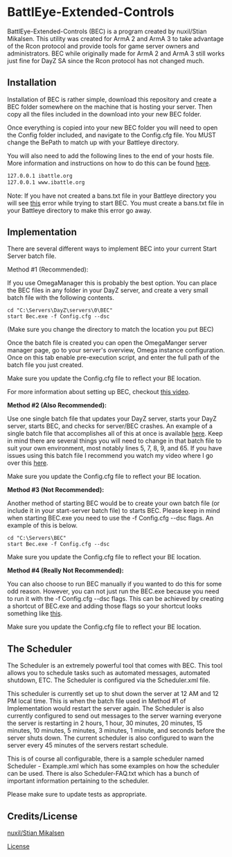 
# BattlEye-Extended-Controls

BattlEye-Extended-Controls (BEC) is a program created by nuxil/Stian Mikalsen. This utility was created for ArmA 2 and ArmA 3 to take advantage of the Rcon protocol and provide tools for game server owners and administrators. BEC while originally made for ArmA 2 and ArmA 3 still works just fine for DayZ SA since the Rcon protocol has not changed much.

## Installation

Installation of BEC is rather simple, download this repository and create a BEC folder somewhere on the machine that is hosting your server. Then copy all the files included in the download into your new BEC folder.

Once everything is copied into your new BEC folder you will need to open the Config folder included, and navigate to the Config.cfg file. You MUST change the BePath to match up with your Battleye directory.

You will also need to add the following lines to the end of your hosts file. More information and instructions on how to do this can be found [here](https://github.com/TheGamingChief/BattlEye-Extended-Controls/blob/master/How%20to%20edit%20hosts%20file.txt).

```bash
127.0.0.1 ibattle.org
127.0.0.1 www.ibattle.org
```
Note:
If you have not created a bans.txt file in your Battleye directory you will see [this](https://i.imgur.com/bJkWRRx.jpg) error while trying to start BEC. You must create a bans.txt file in your Battleye directory to make this error go away.

## Implementation

There are several different ways to implement BEC into your current Start Server batch file.

Method #1 (Recommended):

If you use OmegaManager this is probably the best option. You can place the BEC files in any folder in your DayZ server, and create a very small batch file with the following contents.

```
cd "C:\Servers\DayZ\servers\0\BEC"
start Bec.exe -f Config.cfg --dsc
```
(Make sure you change the directory to match the location you put BEC)

Once the batch file is created you can open the OmegaManger server manager page, go to your server's overview, Omega instance configuration. Once on this tab enable pre-execution script, and enter the full path of the batch file you just created.

Make sure you update the Config.cfg file to reflect your BE location.

For more information about setting up BEC, checkout [this video](https://link.thegamingchief.com/SSwLicLJ7M-GH).


**Method #2 (Also Recommended):**

Use one single batch file that updates your DayZ server, starts your DayZ server, starts BEC, and checks for server/BEC crashes. An example of a single batch file that accomplishes all of this at once is available [here](https://pastebin.com/yHgZLT4b). Keep in mind there are several things you will need to change in that batch file to suit your own environment, most notably lines 5, 7, 8, 9, and 65. If you have issues using this batch file I recommend you watch my video where I go over this [here](https://link.thegamingchief.com/IrIEj6o9YoM-GH).

Make sure you update the Config.cfg file to reflect your BE location.

**Method #3 (Not Recommended):**

Another method of starting BEC would be to create your own batch file (or include it in your start-server batch file) to starts BEC. Please keep in mind when starting BEC.exe you need to use the -f Config.cfg --dsc flags. An example of this is below.

```
cd "C:\Servers\BEC"
start Bec.exe -f Config.cfg --dsc
```

Make sure you update the Config.cfg file to reflect your BE location.

**Method #4 (Really Not Recommended):**

You can also choose to run BEC manually if you wanted to do this for some odd reason. However, you can not just run the BEC.exe because you need to run it with the -f Config.cfg --dsc flags. This can be achieved by creating a shortcut of BEC.exe and adding those flags so your shortcut looks something like [this](https://i.imgur.com/8jhwW7P.jpg).

Make sure you update the Config.cfg file to reflect your BE location.

## The Scheduler
The Scheduler is an extremely powerful tool that comes with BEC. This tool allows you to schedule tasks such as automated messages, automated shutdown, ETC. The Scheduler is configured via the Scheduler.xml file.

This scheduler is currently set up to shut down the server at 12 AM and 12 PM local time. This is when the batch file used in Method #1 of Implementation would restart the server again. The Scheduler is also currently configured to send out messages to the server warning everyone the server is restarting in 2 hours, 1 hour, 30 minutes, 20 minutes, 15 minutes, 10 minutes, 5 minutes, 3 minutes, 1 minute, and seconds before the server shuts down. The current scheduler is also configured to warn the server every 45 minutes of the servers restart schedule. 

This is of course all configurable, there is a sample scheduler named Scheduler - Example.xml which has some examples on how the scheduler can be used. There is also Scheduler-FAQ.txt which has a bunch of important information pertaining to the scheduler.

Please make sure to update tests as appropriate.

## Credits/License
[nuxil/Stian Mikalsen](https://forums.bohemia.net/profile/737210-nuxil/)

[License](https://github.com/TheGamingChief/BattlEye-Extended-Controls/blob/master/LICENSE.txt)
